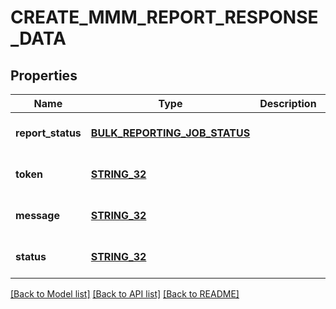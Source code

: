 # CREATE_MMM_REPORT_RESPONSE_DATA

## Properties
Name | Type | Description | Notes
------------ | ------------- | ------------- | -------------
**report_status** | [**BULK_REPORTING_JOB_STATUS**](BulkReportingJobStatus.md) |  | [optional] [default to null]
**token** | [**STRING_32**](STRING_32.md) |  | [optional] [default to null]
**message** | [**STRING_32**](STRING_32.md) |  | [optional] [default to null]
**status** | [**STRING_32**](STRING_32.md) |  | [optional] [default to null]

[[Back to Model list]](../README.md#documentation-for-models) [[Back to API list]](../README.md#documentation-for-api-endpoints) [[Back to README]](../README.md)


